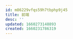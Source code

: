 ```yaml
---
id: m86229vfqs59h7tbphp9j45
title: 前端
desc: ''
updated: 1660273148893
created: 1660231786319
---
```

